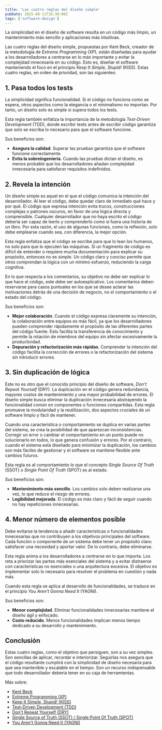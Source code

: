 ```yaml
---
title: 'Las cuatro reglas del diseño simple'
pubDate: 2025-08-11T16:30:00Z
tags: ['software-design']
---
```

La simplicidad en el diseño de software resulta en un código más limpio, un mantenimiento más sencillo y aplicaciones más intuitivas.

Las cuatro reglas del diseño simple, propuestas por Kent Beck, creador de la metodología de _Extreme Programming_ (XP), están diseñadas para ayudar a los desarrolladores a centrarse en lo más importante y evitar la complejidad innecesaria en su código. Esto es, diseñar el software manteniendo el foco en el principio _Keep It Simple, Stupid!_ (KISS). Estas cuatro reglas, en orden de prioridad, son las siguientes:

## 1. Pasa todos los tests

La simplicidad significa funcionalidad. Si el código no funciona como se espera, otros aspectos como la elegancia o el minimalismo no importan. Por tanto, un diseño solo es simple si supera todos los tests.

Esta regla también enfatiza la importancia de la metodología _Test-Driven Development_ (TDD), donde escribir tests antes de escribir código garantiza que solo se escriba lo necesario para que el software funcione.

Sus beneficios son:

* **Asegura la calidad**. Superar las pruebas garantiza que el software funcione correctamente.
* **Evita la sobreingeniería**. Cuando las pruebas dictan el diseño, es menos probable que los desarrolladores añadan complejidad innecesaria para satisfacer requisitos indefinidos.

## 2. Revela la intención

Un diseño simple es aquel en el que el código comunica la intención del desarrollador. Al leer el código, debe quedar claro de inmediato qué hace y por qué. El código que expresa intención evita trucos, construcciones complejas o patrones oscuros, en favor de una lógica directa y comprensible. Cualquier desarrollador que no haya escrito el código debería ser capaz de leerlo y comprenderlo como si fuera una historia de un libro. Por esta razón, el uso de algunas funciones, como la reflexión, solo debe emplearse cuando sea, con diferencia, la mejor opción.

Esta regla enfatiza que el código se escribe para que lo lean los humanos, no solo para que lo ejecuten las máquinas. Si un fragmento de código es difícil de entender o requiere mucha documentación para explicar su propósito, entonces no es simple. Un código claro y conciso permite que otros comprendan la lógica con un mínimo esfuerzo, reduciendo la carga cognitiva.

En lo que respecta a los comentarios, su objetivo no debe ser explicar lo que hace el código, este debe ser autoexplicativo. Los comentarios deben reservarse para casos puntuales en los que se desee aclarar las motivaciones detrás de una decisión de negocio, no el comportamiento o el estado del código.

Sus beneficios son:

* **Mejor colaboración**. Cuando el código expresa claramente su intención, la colaboración entre equipos es más fácil, ya que los desarrolladores pueden comprender rápidamente el propósito de las diferentes partes del código fuente. Esto facilita la transferencia de conocimiento y permite la rotación de miembros del equipo sin afectar excesivamente la productividad.
* **Depuración y refactorización más rápidas**. Comprender la intención del código facilita la corrección de errores o la refactorización del sistema sin introducir errores.

## 3. Sin duplicación de lógica

Este no es otro que el conocido principio del diseño de software, _Don't Repeat Yourself_ (DRY). La duplicación en el código genera redundancia, mayores costos de mantenimiento y una mayor probabilidad de errores. El diseño simple busca eliminar la duplicación innecesaria abstrayendo la funcionalidad común en componentes o funciones compartidas. Esta regla promueve la modularidad y la reutilización, dos aspectos cruciales de un software limpio y fácil de mantener.

Cuando una característica o comportamiento se duplica en varias partes del sistema, se crea la posibilidad de que aparezcan inconsistencias. Corregir un error o cambiar el comportamiento en un punto puede no solucionarlo en todos, lo que genera confusión y errores. Por el contrario, cuando el sistema está diseñado para minimizar la duplicación, los cambios son más fáciles de gestionar y el software se mantiene flexible ante cambios futuros.

Esta regla es al comportamiento lo que el concepto _Single Source Of Truth_ (SSOT) o _Single Point Of Truth_ (SPOT) es al estado.

Sus beneficios son:

* **Mantenimiento más sencillo**. Los cambios solo deben realizarse una vez, lo que reduce el riesgo de errores.
* **Legibilidad mejorada**. El código es más claro y fácil de seguir cuando no hay repeticiones innecesarias.

## 4. Menor número de elementos posible

Debe evitarse la tendencia a añadir características o funcionalidades innecesarias que no contribuyen a los objetivos principales del software. Cada función o componente de un sistema debe tener un propósito claro: satisfacer una necesidad y aportar valor. De lo contrario, debe eliminarse.

Esta regla anima a los desarrolladores a centrarse en lo que importa. Los reta a priorizar las partes más esenciales del sistema y a evitar distraerse con características no esenciales o una arquitectura excesiva. El objetivo es implementar solo lo necesario para resolver el problema en cuestión y nada más.

Cuando esta regla se aplica al desarrollo de funcionalidades, se traduce en el principio _You Aren't Gonna Need It_ (YAGNI).

Sus beneficios son:

* **Menor complejidad**. Eliminar funcionalidades innecesarias mantiene el diseño ágil y enfocado.
* **Costo reducido**. Menos funcionalidades implican menos tiempo dedicado a su desarrollo y mantenimiento.

## Conclusión

Estas cuatro reglas, como el objetivo que persiguen, son a su vez simples. Son sencillas de aplicar, recordar e interiorizar. Seguirlas nos asegura que el código resultante cumplirá con la simplicidad de diseño necesaria para que sea mantenible y escalable en el tiempo. Son un recurso indispensable que todo desarrollador debería tener en su caja de herramientas.

Más sobre:
* <a href="https://es.wikipedia.org/wiki/Kent_Beck" target="_blank">Kent Beck</a>
* <a href="https://es.wikipedia.org/wiki/Programaci%C3%B3n_extrema" target="_blank">Extreme Programming (XP)</a>
* <a href="https://es.wikipedia.org/wiki/Principio_KISS" target="_blank">Keep It Simple, Stupid! (KISS)</a>
* <a href="https://es.wikipedia.org/wiki/Desarrollo_guiado_por_pruebas" target="_blank">Test-Driven Development (TDD)</a>
* <a href="https://es.wikipedia.org/wiki/No_te_repitas" target="_blank">Don't Repeat Yourself (DRY)</a>
* <a href="https://en.wikipedia.org/wiki/Single_source_of_truth" target="_blank">Single Source of Truth (SSOT) / Single Point Of Truth (SPOT)</a>
* <a href="https://es.wikipedia.org/wiki/YAGNI" target="_blank">You Aren't Gonna Need It (YAGNI)</a>